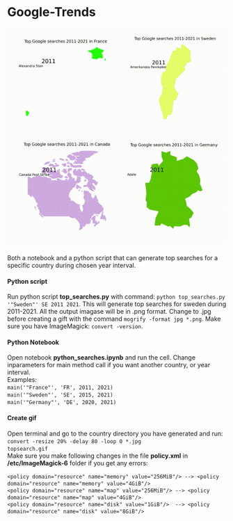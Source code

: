 # Google-Trends
![Alt Text](top_search.gif)

Both a notebook and a python script that can generate top searches for a specific country during chosen year interval.

#### Python script
Run python script __top_searches.py__ with command: <code>python top_searches.py '"Sweden"' SE 2011 2021</code>. This will generate top searches for sweden during 2011-2021. All the output imagase will be in .png  format. Change to .jpg before creating a gift with the command <code>mogrify -format jpg *.png</code>. Make sure you have ImageMagick: <code>convert -version</code>.
#### Python Notebook
Open notebook __python_searches.ipynb__ and run the cell. Change inparameters for main method call if you want another country, or year interval.  
Examples:  
<code>main('"France"', 'FR', 2011, 2021)</code>  
<code>main('"Sweden"', 'SE', 2015, 2021)</code>  
<code>main('"Germany"', 'DE', 2020, 2021)</code>

#### Create gif  
Open terminal and go to the country directory you have generated and run:  
<code>convert -resize 20% -delay 80 -loop 0 *.jpg topsearch.gif</code>  
Make sure you make following changes in the file __policy.xml__ in __/etc/ImageMagick-6__ folder if you get any errors:
```text
<policy domain="resource" name="memory" value="256MiB"/> --> <policy domain="resource" name="memory" value="4GiB"/>   
<policy domain="resource" name="map" value="256MiB"/> --> <policy domain="resource" name="map" value="4GiB"/>   
<policy domain="resource" name="disk" value="1GiB"/>  --> <policy domain="resource" name="disk" value="8GiB"/>  
```
